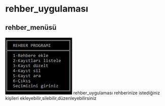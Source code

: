 # rehber_uygulaması

<h2>rehber_menüsü</h2>
<img src="resimler\rehber.png" alt="Örnek rehber.png"/>
 rehber_uygulaması rehberinize istediğiniz kişileri ekleyebilir,silebilir,düzenleyebilirsiniz 
